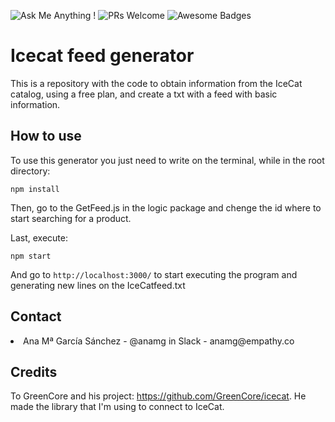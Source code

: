 ![Ask Me Anything !](https://img.shields.io/badge/Ask%20me-anything-1abc9c.svg)
![PRs Welcome](https://img.shields.io/badge/PRs-welcome-brightgreen.svg?style=flat-square)
![Awesome Badges](https://img.shields.io/badge/badges-awesome-green.svg)

# Icecat feed generator
This is a repository with the code to obtain information from the IceCat catalog, using a free plan, and create a txt with a feed with basic information.

## How to use

To use this generator you just need to write on the terminal, while in the root directory:
```
npm install
```
Then, go to the GetFeed.js in the logic package and chenge the id where to start searching for a product.

Last, execute:
```
npm start
```
And go to ``http://localhost:3000/`` to start executing the program and generating new lines on the IceCatfeed.txt


<!-- CONTACT -->

## Contact

<li>Ana Mª García Sánchez - @anamg in Slack - anamg@empathy.co</li>

<!-- CREDITS -->

## Credits

To GreenCore and his project: https://github.com/GreenCore/icecat. He made the library that I'm using to connect to IceCat.

